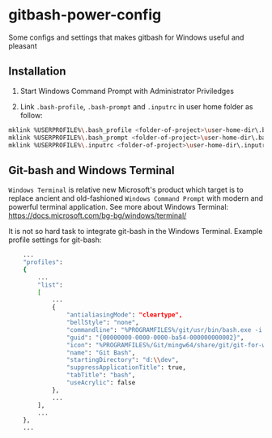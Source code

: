# gitbash-power-config
Some configs and settings that makes gitbash for Windows useful and pleasant

## Installation

1. Start Windows Command Prompt with Administrator Priviledges

2. Link `.bash-profile`, `.bash-prompt` and `.inputrc` in user home folder as follow:

```bash
mklink %USERPROFILE%\.bash_profile <folder-of-project>\user-home-dir\.bash_profile
mklink %USERPROFILE%\.bash_prompt <folder-of-project>\user-home-dir\.bash_prompt
mklink %USERPROFILE%\.inputrc <folder-of-project>\user-home-dir\.inputrc
```

## Git-bash and Windows Terminal

`Windows Terminal` is relative new Microsoft's product which target is to replace ancient and old-fashioned `Windows Command Prompt` with modern and powerful terminal application. See more about Windows Terminal: https://docs.microsoft.com/bg-bg/windows/terminal/

It is not so hard task to integrate git-bash in the Windows Terminal. Example profile settings for git-bash:

```bash
    ...
    "profiles":
    {
        ...
        "list":
        [
            ...
            {
                "antialiasingMode": "cleartype",
                "bellStyle": "none",
                "commandline": "%PROGRAMFILES%/git/usr/bin/bash.exe -i -l",
                "guid": "{00000000-0000-0000-ba54-000000000002}",
                "icon": "%PROGRAMFILES%/Git/mingw64/share/git/git-for-windows.ico",
                "name": "Git Bash",
                "startingDirectory": "d:\\dev",
                "suppressApplicationTitle": true,
                "tabTitle": "bash",
                "useAcrylic": false
            },
            ...
        ],
        ...
    },
    ...
```
